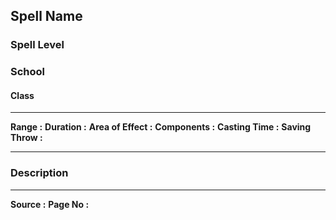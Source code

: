 ## Spell Name
### Spell Level
### School
#### Class
____

**Range :** 
**Duration :** 
**Area of Effect :** 
**Components :** 
**Casting Time :** 
**Saving Throw :** 

___

### Description













___
**Source :** 
**Page No :** 